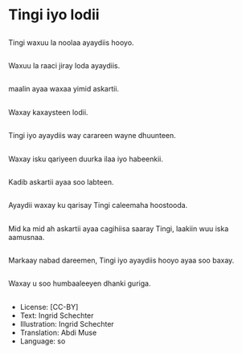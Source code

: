 # Tingi iyo lodii

##
Tingi waxuu la noolaa ayaydiis hooyo.

##
Waxuu la raaci jiray loda ayaydiis.

##
maalin ayaa waxaa yimid askartii.

##
Waxay kaxaysteen lodii.

##
Tingi iyo ayaydiis way carareen wayne dhuunteen.

##
Waxay isku qariyeen duurka ilaa iyo habeenkii.

##
Kadib askartii ayaa soo labteen.

##
Ayaydii waxay ku qarisay Tingi caleemaha hoostooda.

##
Mid ka mid ah askartii ayaa cagihiisa saaray Tingi, laakiin wuu iska aamusnaa.

##
Markaay nabad dareemen, Tingi iyo ayaydiis hooyo ayaa soo baxay.

##
Waxay u soo humbaaleeyen dhanki guriga.

##
* License: [CC-BY]
* Text: Ingrid Schechter
* Illustration: Ingrid Schechter
* Translation: Abdi Muse
* Language: so

